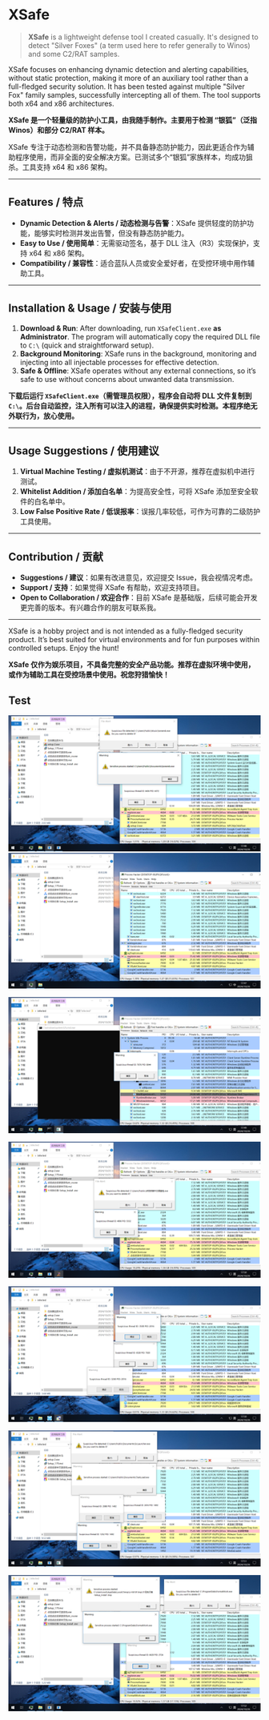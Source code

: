 # XSafe

> **XSafe** is a lightweight defense tool I created casually. It's designed to detect "Silver Foxes" (a term used here to refer generally to Winos) and some C2/RAT samples. 

XSafe focuses on enhancing dynamic detection and alerting capabilities, without static protection, making it more of an auxiliary tool rather than a full-fledged security solution. It has been tested against multiple "Silver Fox" family samples, successfully intercepting all of them. The tool supports both x64 and x86 architectures.

**XSafe 是一个轻量级的防护小工具，由我随手制作。主要用于检测 “银狐”（泛指 Winos）和部分 C2/RAT 样本。**

XSafe 专注于动态检测和告警功能，并不具备静态防护能力，因此更适合作为辅助程序使用，而非全面的安全解决方案。已测试多个“银狐”家族样本，均成功狙杀。工具支持 x64 和 x86 架构。

---

## Features / 特点

- **Dynamic Detection & Alerts / 动态检测与告警**：XSafe 提供轻度的防护功能，能够实时检测并发出告警，但没有静态防护能力。
- **Easy to Use / 使用简单**：无需驱动签名，基于 DLL 注入（R3）实现保护，支持 x64 和 x86 架构。
- **Compatibility / 兼容性**：适合蓝队人员或安全爱好者，在受控环境中用作辅助工具。

---

## Installation & Usage / 安装与使用

1. **Download & Run**: After downloading, run `XSafeClient.exe` **as Administrator**. The program will automatically copy the required DLL file to `C:\` (quick and straightforward setup).
2. **Background Monitoring**: XSafe runs in the background, monitoring and injecting into all injectable processes for effective detection.
3. **Safe & Offline**: XSafe operates without any external connections, so it’s safe to use without concerns about unwanted data transmission.

**下载后运行 `XSafeClient.exe`（需管理员权限），程序会自动将 DLL 文件复制到 `C:\`。后台自动监控，注入所有可以注入的进程，确保提供实时检测。本程序绝无外联行为，放心使用。**

---

## Usage Suggestions / 使用建议

1. **Virtual Machine Testing / 虚拟机测试**：由于不开源，推荐在虚拟机中进行测试。
2. **Whitelist Addition / 添加白名单**：为提高安全性，可将 XSafe 添加至安全软件的白名单中。
3. **Low False Positive Rate / 低误报率**：误报几率较低，可作为可靠的二级防护工具使用。

---

## Contribution / 贡献

- **Suggestions / 建议**：如果有改进意见，欢迎提交 Issue，我会视情况考虑。
- **Support / 支持**：如果觉得 XSafe 有帮助，欢迎支持项目。
- **Open to Collaboration / 欢迎合作**：目前 XSafe 是基础版，后续可能会开发更完善的版本。有兴趣合作的朋友可联系我。

---

XSafe is a hobby project and is not intended as a fully-fledged security product. It’s best suited for virtual environments and for fun purposes within controlled setups. Enjoy the hunt!

**XSafe 仅作为娱乐项目，不具备完整的安全产品功能。推荐在虚拟环境中使用，或作为辅助工具在受控场景中使用。祝您狩猎愉快！**

## Test

![20241026054855](https://raw.githubusercontent.com/kyxiaxiang/XSafe/refs/heads/main/png/20241026054855.png)![20241026054758](https://raw.githubusercontent.com/kyxiaxiang/XSafe/refs/heads/main/png/20241026054758.png)

![20241026054944](https://raw.githubusercontent.com/kyxiaxiang/XSafe/refs/heads/main/png/20241026054944.png)

![20241026055008](https://raw.githubusercontent.com/kyxiaxiang/XSafe/refs/heads/main/png/20241026055008.png)

![20241026055048](https://raw.githubusercontent.com/kyxiaxiang/XSafe/refs/heads/main/png/20241026055048.png)

![20241026055132](https://raw.githubusercontent.com/kyxiaxiang/XSafe/refs/heads/main/png/20241026055132.png)

![20241026055211](https://raw.githubusercontent.com/kyxiaxiang/XSafe/refs/heads/main/png/20241026055211.png)
